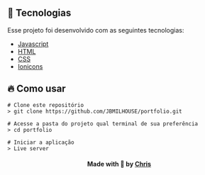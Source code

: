 ## :rocket: Tecnologias
Esse projeto foi desenvolvido com as seguintes tecnologias:

- [Javascript](https://www.javascript.com/)
- [HTML](https://developer.mozilla.org/pt-BR/docs/Web/HTML)
- [CSS](https://developer.mozilla.org/pt-BR/docs/Web/CSS)
- [Ionicons](https://ionic.io/ionicons)

## :fire: Como usar
`````
# Clone este repositório
> git clone https://github.com/JBMILHOUSE/portfolio.git

# Acesse a pasta do projeto qual terminal de sua preferência
> cd portfolio

# Iniciar a aplicação
> Live server
`````
<h4 align="center">
    Made with 💜 by <a href="https://br.linkedin.com/in/chris-oliveira-alexandre/" target="_blank">Chris</a>
</h4>
